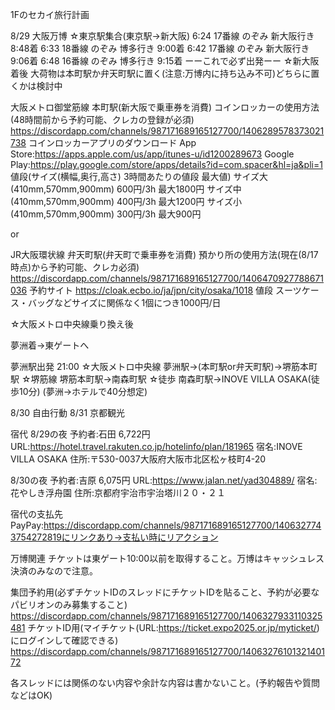 1Fのセカイ旅行計画

8/29 大阪万博
☆東京駅集合(東京駅→新大阪)
6:24 17番線 のぞみ 新大阪行き 8:48着
6:33 18番線 のぞみ 博多行き 9:00着
6:42 17番線 のぞみ 新大阪行き 9:06着
6:48 16番線 のぞみ 博多行き 9:15着
ーーこれで必ず出発ーー
☆新大阪着後
大荷物は本町駅か弁天町駅に置く(注意:万博内に持ち込み不可)どちらに置くかは検討中

大阪メトロ御堂筋線 本町駅(新大阪で乗車券を消費)
コインロッカーの使用方法(48時間前から予約可能、クレカの登録が必須)
https://discordapp.com/channels/987171689165127700/1406289578373021738
コインロッカーアプリのダウンロード
App Store:https://apps.apple.com/us/app/itunes-u/id1200289673
Google Play:https://play.google.com/store/apps/details?id=com.spacer&hl=ja&pli=1
値段(サイズ(横幅,奥行,高さ) 3時間あたりの値段 最大値)
サイズ大(410mm,570mm,900mm) 600円/3h 最大1800円
サイズ中(410mm,570mm,900mm) 400円/3h 最大1200円
サイズ小(410mm,570mm,900mm) 300円/3h 最大900円

or

JR大阪環状線 弁天町駅(弁天町で乗車券を消費)
預かり所の使用方法(現在(8/17時点)から予約可能、クレカ必須)
https://discordapp.com/channels/987171689165127700/1406470927788671036
予約サイト
https://cloak.ecbo.io/ja/jpn/city/osaka/1018
値段
スーツケース・バッグなどサイズに関係なく1個につき1000円/日

☆大阪メトロ中央線乗り換え後

夢洲着→東ゲートへ

夢洲駅出発 21:00
☆大阪メトロ中央線
夢洲駅→(本町駅or弁天町駅)→堺筋本町駅
☆堺筋線
堺筋本町駅→南森町駅
☆徒歩
南森町駅→INOVE VILLA OSAKA(徒歩10分)
(夢洲→ホテルで40分想定)


8/30 自由行動
8/31 京都観光



宿代
8/29の夜
予約者:石田 6,722円
URL:https://hotel.travel.rakuten.co.jp/hotelinfo/plan/181965
宿名:INOVE VILLA OSAKA
住所:〒530-0037大阪府大阪市北区松ヶ枝町4-20

8/30の夜
予約者:吉原 6,075円
URL:https://www.jalan.net/yad304889/
宿名:花やしき浮舟園
住所:京都府宇治市宇治塔川２０・２１

宿代の支払先
PayPay:https://discordapp.com/channels/987171689165127700/1406327743754272819にリンクあり→支払い時にリアクション


万博関連
チケットは東ゲート10:00以前を取得すること。万博はキャッシュレス決済のみなので注意。

集団予約用(必ずチケットIDのスレッドにチケットIDを貼ること、予約が必要なパビリオンのみ募集すること)
https://discordapp.com/channels/987171689165127700/1406327933110325481
チケットID用(マイチケット(URL:https://ticket.expo2025.or.jp/myticket/)にログインして確認できる)
https://discordapp.com/channels/987171689165127700/1406327610132140172

各スレッドには関係のない内容や余計な内容は書かないこと。(予約報告や質問などはOK)
